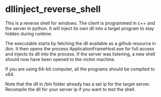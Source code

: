 # dllinject_reverse_shell
This is a reverse shell for windows. The client is programmed in c++ and the server in python. It will inject its own dll into a target program to stay hidden during runtime.

The executable starts by fetching the dll available as a github resource in /bin. It then opens the process ApplicationFrameHost.exe for full access and injects its dll into the process.
If the server was listening, a new shell should now have been opened to the victim machine.

If you are using 64-bit computer, all the programs should be compiled to x64.

Note that the dll in /bin folder already has a set ip for the target server. Recompile the dll for your server ip if you want to test the shell.
